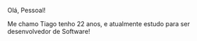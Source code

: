 Olá, Pessoal!

Me chamo Tiago tenho 22 anos, e atualmente estudo para ser desenvolvedor de Software!
